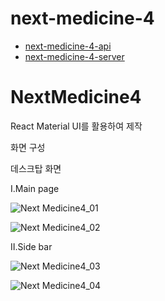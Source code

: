 # next-medicine-4

- [next-medicine-4-api](./api/README.md)
- [next-medicine-4-server](./server/README.md)
# NextMedicine4


React Material UI를 활용하여 제작

화면 구성

데스크탑 화면

Ⅰ.Main page

![Next Medicine4_01](https://user-images.githubusercontent.com/61033907/74708078-e45e2500-525e-11ea-8958-6b2380f961a2.PNG)

![Next Medicine4_02](https://user-images.githubusercontent.com/61033907/74708083-e7f1ac00-525e-11ea-9e8c-633421d80f21.PNG)

Ⅱ.Side bar

![Next Medicine4_03](https://user-images.githubusercontent.com/61033907/74711481-63575b80-5267-11ea-9ce8-db71ec9798b3.PNG)

![Next Medicine4_04](https://user-images.githubusercontent.com/61033907/74711485-64888880-5267-11ea-8e04-beb74ddbe4e5.PNG)

